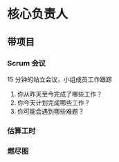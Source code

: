 # 核心负责人

## 带项目

### Scrum 会议

15 分钟的站立会议，小组成员工作跟踪

1. 你从昨天至今完成了哪些工作？
2. 你今天计划完成哪些工作？
3. 你可能会遇到哪些难题？

### 估算工时

### 燃尽图

